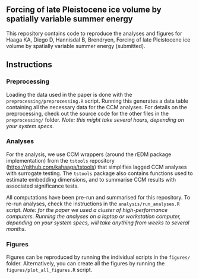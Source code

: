 ## Forcing of late Pleistocene ice volume by spatially variable summer energy
This repository contains code to reproduce the analyses and figures for Haaga KA, Diego D, Hannisdal B, Brendryen, Forcing of late Pleistocene ice volume by spatially variable summer energy (submitted).

## Instructions 
### Preprocessing
Loading the data used in the paper is done with the `preprocessing/preprocessing.R` script. Running this generates a data table containing all the necessary data for the CCM analyses. For details on the preprocessing, check out the source code for the other files in the `preprocessing/` folder. *Note: this might take several hours, depending on your system specs*.

### Analyses
For the analysis, we use CCM wrappers (around the rEDM package implementation) from the `tstools` repository (https://github.com/kahaaga/tstools) that simplifies lagged CCM analyses with surrogate testing. The `tstools` package also contains functions used to estimate embedding dimensions, and to summarise CCM results with associated significance tests.

All computations have been pre-run and summarised for this repository. To re-run analyses, check the instructions in the `analysis/run_analyses.R` script. *Note: for the paper we used a cluster of high-performance computers. Running the analyses on a laptop or workstation computer, depending on your system specs, will take anything from weeks to several months.*

### Figures
Figures can be reproduced by running the individual scripts in the `figures/` folder. Alternatively, you can create all the figures by running the `figures/plot_all_figures.R` script.
